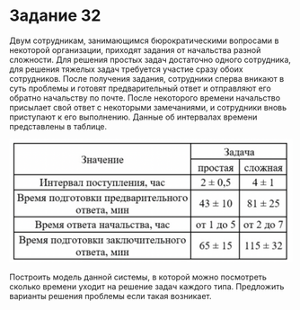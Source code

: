 # Задание 32
Двум сотрудникам, занимающимся бюрократическими вопросами в некоторой организации, приходят задания от начальства разной сложности. Для решения простых задач достаточно одного сотрудника, для решения тяжелых задач требуется участие сразу обоих сотрудников. После получения задания, сотрудники сперва вникают в суть проблемы и готовят предварительный ответ и отправляют его обратно начальству по почте. После некоторого времени начальство присылает свой ответ с некоторыми замечаниями, и сотрудники вновь приступают к его выполнению. Данные об интервалах времени представлены в таблице.

![Таблица](image.png)

Построить модель данной системы, в которой можно посмотреть сколько времени уходит на решение задач каждого типа. Предложить варианты решения проблемы если такая возникает.